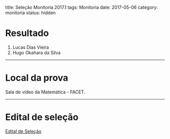 title: Seleção Monitoria 2017.1
tags: Monitoria
date: 2017-05-06
category: monitoria
status: hidden

# Resultado
1. Lucas Dias Vieira
2. Hugo Okahara da Silva

---

# Local da prova
Sala de vídeo da Matemática - FACET.

---

# Edital de seleção
[Edital de Seleção]({filename}/arquivos/edital-monitoria-2017-1.pdf)
